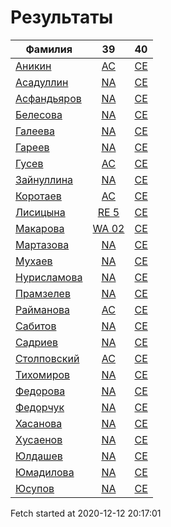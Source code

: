 # Результаты
Фамилия | 39| 40
---|:---:|:---:
[Аникин](Аникин/README.md)  | [AC](Аникин/39.md) | [CE](Аникин/40.md)
[Асадуллин](Асадуллин/README.md)  | [NA](Асадуллин/39.md) | [CE](Асадуллин/40.md)
[Асфандьяров](Асфандьяров/README.md)  | [NA](Асфандьяров/39.md) | [CE](Асфандьяров/40.md)
[Белесова](Белесова/README.md)  | [NA](Белесова/39.md) | [CE](Белесова/40.md)
[Галеева](Галеева/README.md)  | [NA](Галеева/39.md) | [CE](Галеева/40.md)
[Гареев](Гареев/README.md)  | [NA](Гареев/39.md) | [CE](Гареев/40.md)
[Гусев](Гусев/README.md)  | [AC](Гусев/39.md) | [CE](Гусев/40.md)
[Зайнуллина](Зайнуллина/README.md)  | [NA](Зайнуллина/39.md) | [CE](Зайнуллина/40.md)
[Коротаев](Коротаев/README.md)  | [AC](Коротаев/39.md) | [CE](Коротаев/40.md)
[Лисицына](Лисицына/README.md)  | [RE 5](Лисицына/39.md) | [CE](Лисицына/40.md)
[Макарова](Макарова/README.md)  | [WA 02](Макарова/39.md) | [CE](Макарова/40.md)
[Мартазова](Мартазова/README.md)  | [NA](Мартазова/39.md) | [CE](Мартазова/40.md)
[Мухаев](Мухаев/README.md)  | [NA](Мухаев/39.md) | [CE](Мухаев/40.md)
[Нурисламова](Нурисламова/README.md)  | [NA](Нурисламова/39.md) | [CE](Нурисламова/40.md)
[Прамзелев](Прамзелев/README.md)  | [NA](Прамзелев/39.md) | [CE](Прамзелев/40.md)
[Райманова](Райманова/README.md)  | [AC](Райманова/39.md) | [CE](Райманова/40.md)
[Сабитов](Сабитов/README.md)  | [NA](Сабитов/39.md) | [CE](Сабитов/40.md)
[Садриев](Садриев/README.md)  | [NA](Садриев/39.md) | [CE](Садриев/40.md)
[Столповский](Столповский/README.md)  | [AC](Столповский/39.md) | [CE](Столповский/40.md)
[Тихомиров](Тихомиров/README.md)  | [NA](Тихомиров/39.md) | [CE](Тихомиров/40.md)
[Федорова](Федорова/README.md)  | [NA](Федорова/39.md) | [CE](Федорова/40.md)
[Федорчук](Федорчук/README.md)  | [NA](Федорчук/39.md) | [CE](Федорчук/40.md)
[Хасанова](Хасанова/README.md)  | [NA](Хасанова/39.md) | [CE](Хасанова/40.md)
[Хусаенов](Хусаенов/README.md)  | [NA](Хусаенов/39.md) | [CE](Хусаенов/40.md)
[Юлдашев](Юлдашев/README.md)  | [NA](Юлдашев/39.md) | [CE](Юлдашев/40.md)
[Юмадилова](Юмадилова/README.md)  | [NA](Юмадилова/39.md) | [CE](Юмадилова/40.md)
[Юсупов](Юсупов/README.md)  | [NA](Юсупов/39.md) | [CE](Юсупов/40.md)

Fetch started at 2020-12-12 20:17:01
